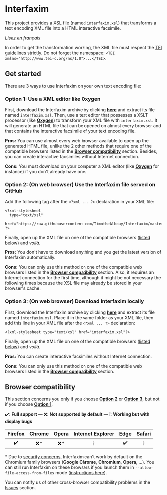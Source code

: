 # Interfaxim

This project provides a XSL file (named `interfaxim.xsl`) that transforms a text encoding XML file into a HTML interactive facsimile.

*[Lisez en français][1]*

In order to get the transformation working, the XML file must respect the [TEI guidelines][2] strictly. Do not forget the namespace: `<TEI xmlns="http://www.tei-c.org/ns/1.0">...</TEI>`.

## Get started

There are 3 ways to use Interfaxim on your own text encoding file:

### Option 1: Use a XML editor like Oxygen

First, download the Interfaxim archive by clicking **[here][3]** and extract its file named `interfaxim.xsl`. Then, use a text editor that possesses a XSLT processor (like **[Oxygen][4]**) to transform your XML file with `interfaxim.xsl`. It will generate an HTML file that can be opened on almost every browser and that contains the interactive facsimile of your text encoding file.

**Pros:** You can use almost every web browser available to open up the generated HTML file, unlike the 2 other methods that require one of the compatible browsers listed in the **[Browser compatibility][5]** section. Besides, you can create interactive facsimiles without Internet connection.

**Cons:** You must download on your computer a XML editor (like **[Oxygen][4]** for instance) if you don't already have one.

### Option 2: (On web browser) Use the Interfaxim file served on GitHub

Add the following tag after the `<?xml ... ?>` declaration in your XML file:

    <?xml-stylesheet
      type="text/xsl"
      href="https://raw.githubusercontent.com/TimotheAlbouy/Interfaxim/master/interfaxim.xsl"
    ?>

Finally, open up the XML file on one of the compatible browsers ([listed below][5]) and *voilà*.

**Pros:** You don't have to download anything and you get the latest version of Interfaxim automatically.

**Cons:** You can only use this method on one of the compatible web browsers listed in the **[Browser compatibility][5]** section. Also, it requires an Internet connection for the first time, although it might be not necessary the following times because the XSL file may already be stored in your browser's cache.

### Option 3: (On web browser) Download Interfaxim locally

First, download the Interfaxim archive by clicking **[here][3]** and extract its file named `interfaxim.xsl`. Place it in the same folder as your XML file, then add this line in your XML file after the `<?xml ... ?>` declaration:

    <?xml-stylesheet type="text/xsl" href="interfaxim.xsl"?>

Finally, open up the XML file on one of the compatible browsers ([listed below][5]) and *voilà*.

**Pros:** You can create interactive facsimiles without Internet connection.

**Cons:** You can only use this method on one of the compatible web browsers listed in the **[Browser compatibility][5]** section.

## Browser compatibility

This section concerns you only if you choose **[Option 2][7]** or **[Option 3][8]**, but not if you choose **[Option 1][6]**.

:heavy_check_mark:: **Full support** — :x:: **Not supported by default** — :grey_exclamation:: **Working but with display bugs**

|       Firefox      | Chrome | Opera |  Internet Explorer |         Edge       |        Safari      |
|:------------------:|:------:|:-----:|:------------------:|:------------------:|:------------------:|
| :heavy_check_mark: |  :x:\* | :x:\* | :grey_exclamation: | :heavy_check_mark: | :grey_exclamation: |

\* Due to [security concerns][9], Interfaxim can't work by default on the Chromium family browsers (**Google Chrome**, **Chromium**, **Opera**, ...). You can still run Interfaxim on these browsers if you launch them in `--allow-file-access-from-files` mode ([instructions here][10]).

You can notify us of other cross-browser compatibility problems in the [Issues][11] section.

  [1]: README.md
  [2]: http://www.tei-c.org/release/doc/tei-p5-doc/en/html/
  [3]: interfaxim.zip?raw=true
  [4]: https://www.oxygenxml.com/
  [5]: #browser-compatibility
  [6]: #option-1-use-a-xml-editor-like-oxygen
  [7]: #option-2-on-web-browser-use-the-interfaxim-file-served-on-github
  [8]: #option-3-on-web-browser-download-interfaxim-locally
  [9]: https://blog.chromium.org/2008/12/security-in-depth-local-web-pages.html
  [10]: http://www.chrome-allow-file-access-from-file.com/
  [11]: https://github.com/TimotheAlbouy/Interfaxim/issues
